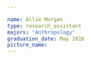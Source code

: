 ```yaml
---

name: Allie Morgan
type: research_assistant
majors: "Anthropology"
graduation_date: May 2016
picture_name: 
---
```

    
    

